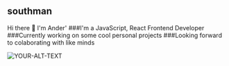 ## southman
Hi there 👋
I'm Ander'
###I'm a JavaScript, React Frontend Developer 
###Currently working on some cool personal projects
###Looking forward to colaborating with like minds

<picture>
 <img alt="YOUR-ALT-TEXT" src="https://giphy.com/stickers/dinosaur-t-rex-dinosaurio-e5RXnHeokFGMsOUMMm/fullscreen">
</picture>






